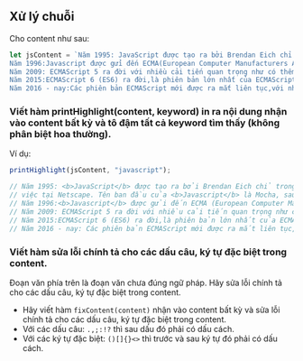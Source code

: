 ## Xử lý chuỗi

Cho content như sau:

```javascript
let jsContent = `Năm 1995: JavaScript được tạo ra bởi Brendan Eich chỉ trong khoảng 10 ngày khi ông làm việc tại Netscape. Tên ban đầu của Javascript là Mocha, sau đó được đổi tên thành LiveScript.
Năm 1996:Javascript được gửi đến ECMA(European Computer Manufacturers Association - Hội liên hiệp các nhà sản xuất máy tính Châu Âu)để chuẩn hóa và đổi tên thành JavaScript.
Năm 2009: ECMAScript 5 ra đời với nhiều cải tiến quan trọng như có thêm nhiều phương thức mới cho mảng và đối tượng và tính năng "strict mode". Cũng trong năm 2009 Ryan Dahl đã tạo ra Node.js, một nền tảng cho phép chạy javaScript ngoài trình duyệt. Điều này đã mở ra một cánh cửa mới cho JavaScript.
Năm 2015:ECMAScript 6 (ES6) ra đời,là phiên bản lớn nhất của ECMAScript với nhiều cải tiến và tính năng được coi là vượt bậc.
Năm 2016 - nay:Các phiên bản ECMAScript mới được ra mắt liên tục,với nhiều cải tiến và tính năng mới.Cho đến nay javaScript đã trở thành một trong số những ngôn ngữ được ưa chuộng và sử dụng nhiều nhất thế giới.`;
```

### Viết hàm printHighlight(content, keyword) in ra nội dung nhận vào content bất kỳ và tô đậm tất cả keyword tìm thấy (không phân biệt hoa thường).

Ví dụ:

```javascript
printHighlight(jsContent, "javascript");

// Năm 1995: <b>JavaScript</b> được tạo ra bởi Brendan Eich chỉ trong khoảng 10 ngày khi ông làm
// việc tại Netscape. Tên ban đầu của <b>Javascript</b> là Mocha, sau đó được đổi tên thành LiveScript.
// Năm 1996:<b>Javascript</b> được gửi đến ECMA (European Computer Manufacturers Association - Hội liên hiệp các nhà sản xuất máy tính Châu Âu) để chuẩn hóa và đổi tên thành <b>JavaScript</b>.
// Năm 2009: ECMAScript 5 ra đời với nhiều cải tiến quan trọng như có thêm nhiều phương thức mới cho mảng và đối tượng và tính năng "strict mode". Cũng trong năm 2009 Ryan Dahl đã tạo ra Node.js, một nền tảng cho phép chạy <b>javaScript</b> ngoài trình duyệt. Điều này đã mở ra một cánh cửa mới cho <b>JavaScript</b>.
// Năm 2015:ECMAScript 6 (ES6) ra đời,là phiên bản lớn nhất của ECMAScript với nhiều cải tiến và tính năng được coi là vượt bậc.
// Năm 2016 - nay: Các phiên bản ECMAScript mới được ra mắt liên tục, với nhiều cải tiến và tính năng mới.Cho đến nay <b>javaScript</b> đã trở thành một trong số những ngôn ngữ được ưa chuộng và sử dụng nhiều nhất thế giới.
```

### Viết hàm sửa lỗi chính tả cho các dấu câu, ký tự đặc biệt trong content.

Đoạn văn phía trên là đoạn văn chưa đúng ngữ pháp. Hãy sửa lỗi chính tả cho các dấu câu, ký tự đặc biệt trong content.

- Hãy viết hàm `fixContent(content)` nhận vào content bất kỳ và sửa lỗi chính tả cho các dấu câu, ký tự đặc biệt trong content.
- Với các dấu câu: `.,;:!?` thì sau dấu đó phải có dấu cách.
- Với các ký tự đặc biệt: `()[]{}<>` thì trước và sau ký tự đó phải có dấu cách.
